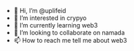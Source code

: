 - 👋 Hi, I’m @uplifeid
- 👀 I’m interested in crypyo
- 🌱 I’m currently learning web3
- 💞️ I’m looking to collaborate on namada
- 📫 How to reach me tell me about web3

<!---
uplifeid/uplifeid is a ✨ special ✨ repository because its `README.md` (this file) appears on your GitHub profile.
You can click the Preview link to take a look at your changes.
--->

